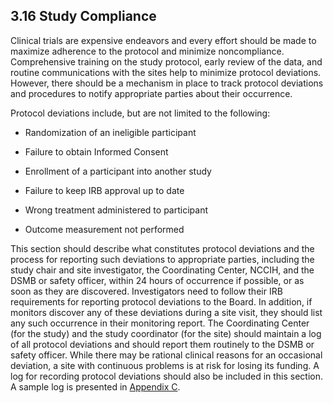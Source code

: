 ## 3.16 Study Compliance

Clinical trials are expensive endeavors and every effort should be made
to maximize adherence to the protocol and minimize noncompliance.
Comprehensive training on the study protocol, early review of the data,
and routine communications with the sites help to minimize protocol
deviations. However, there should be a mechanism in place to track
protocol deviations and procedures to notify appropriate parties about
their occurrence.

Protocol deviations include, but are not limited to the following:

-   Randomization of an ineligible participant

-   Failure to obtain Informed Consent

-   Enrollment of a participant into another study

-   Failure to keep IRB approval up to date

-   Wrong treatment administered to participant

-   Outcome measurement not performed

This section should describe what constitutes protocol deviations and
the process for reporting such deviations to appropriate parties,
including the study chair and site investigator, the Coordinating
Center, NCCIH, and the DSMB or safety officer, within 24 hours of
occurrence if possible, or as soon as they are discovered. Investigators
need to follow their IRB requirements for reporting protocol deviations
to the Board. In addition, if monitors discover any of these deviations
during a site visit, they should list any such occurrence in their
monitoring report. The Coordinating Center (for the study) and the study
coordinator (for the site) should maintain a log of all protocol
deviations and should report them routinely to the DSMB or safety
officer. While there may be rational clinical reasons for an occasional
deviation, a site with continuous problems is at risk for losing its
funding. A log for recording protocol deviations should also be included
in this section. A sample log is presented in [Appendix
C](#_APPENDIX_C_-).

